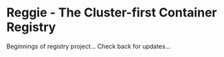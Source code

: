 Reggie - The Cluster-first Container Registry
=============================================

Beginnings of registry project... Check back for updates...
